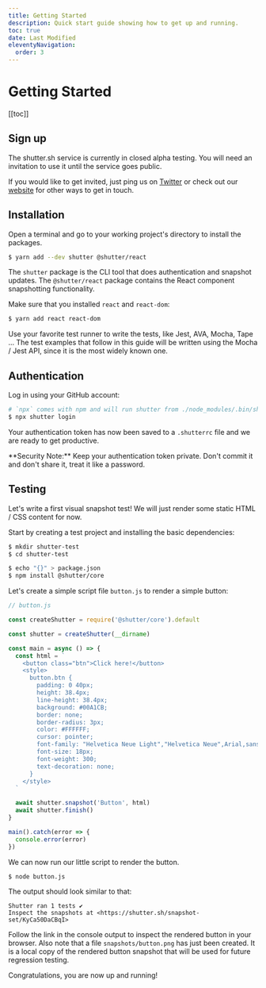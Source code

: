 ```yaml
---
title: Getting Started
description: Quick start guide showing how to get up and running.
toc: true
date: Last Modified
eleventyNavigation:
  order: 3 
---
```


# Getting Started

[[toc]]

## Sign up

The shutter.sh service is currently in closed alpha testing. You will need an invitation to use it until the service goes public.

If you would like to get invited, just ping us on [Twitter](https://twitter.com/shuttersh) or check out our [website](https://shutter.sh/) for other ways to get in touch.


## Installation

Open a terminal and go to your working project's directory to install the packages.

```bash
$ yarn add --dev shutter @shutter/react
```

The `shutter` package is the CLI tool that does authentication and snapshot updates. The `@shutter/react` package contains the React component snapshotting functionality.

Make sure that you installed `react` and `react-dom`:

```bash
$ yarn add react react-dom
```

Use your favorite test runner to write the tests, like Jest, AVA, Mocha, Tape ... The test examples that follow in this guide will be written using the Mocha / Jest API, since it is the most widely known one.


## Authentication

Log in using your GitHub account:

```bash
# `npx` comes with npm and will run shutter from ./node_modules/.bin/shutter
$ npx shutter login
```

Your authentication token has now been saved to a `.shutterrc` file and we are ready to get productive.

<div class="alert alert-warning" markdown="1">
**Security Note:** Keep your authentication token private. Don't commit it and don't share it, treat it like a password.
</div>


## Testing

Let's write a first visual snapshot test! We will just render some static HTML / CSS content for now.

Start by creating a test project and installing the basic dependencies:

```bash
$ mkdir shutter-test
$ cd shutter-test

$ echo "{}" > package.json
$ npm install @shutter/core
```

Let's create a simple script file `button.js` to render a simple button:

```js
// button.js

const createShutter = require('@shutter/core').default

const shutter = createShutter(__dirname)

const main = async () => {
  const html = `
    <button class="btn">Click here!</button>
    <style>
      button.btn {
        padding: 0 40px;
        height: 38.4px;
        line-height: 38.4px;
        background: #00A1CB;
        border: none;
        border-radius: 3px;
        color: #FFFFFF;
        cursor: pointer;
        font-family: "Helvetica Neue Light","Helvetica Neue",Arial,sans-serif;
        font-size: 18px;
        font-weight: 300;
        text-decoration: none;
      }
    </style>
  `

  await shutter.snapshot('Button', html)
  await shutter.finish()
}

main().catch(error => {
  console.error(error)
})
```

We can now run our little script to render the button.

```bash
$ node button.js
```

The output should look similar to that:

```
Shutter ran 1 tests ✔
Inspect the snapshots at <https://shutter.sh/snapshot-set/KyCa50DaCBqI>
```

Follow the link in the console output to inspect the rendered button in your browser. Also note that a file `snapshots/button.png` has just been created. It is a local copy of the rendered button snapshot that will be used for future regression testing.

Congratulations, you are now up and running!
